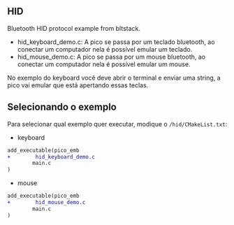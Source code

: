 ## HID

Bluetooth HID protocol example from bltstack.

- hid_keyboard_demo.c: A pico se passa por um teclado bluetooth, ao conectar um computador nela é possível emular um teclado.
- hid_mouse_demo.c:  A pico se passa por um mouse bluetooth, ao conectar um computador nela é possível emular um mouse.

No exemplo do keyboard você deve abrir o terminal e enviar uma string, a pico vai emular que está apertando essas teclas.

## Selecionando o exemplo

Para selecionar qual exemplo quer executar, modique o `/hid/CMakeList.txt`:

- keyboard

``` diff
add_executable(pico_emb
+        hid_keyboard_demo.c
        main.c
)
```

- mouse

``` diff
add_executable(pico_emb
+        hid_mouse_demo.c
        main.c
)
```


